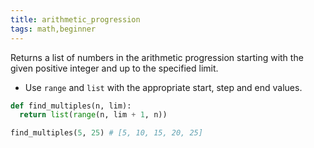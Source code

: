 ```yaml
---
title: arithmetic_progression
tags: math,beginner
---
```


Returns a list of numbers in the arithmetic progression starting with the given positive integer and up to the specified limit.

- Use `range` and `list` with the appropriate start, step and end values.

```py
def find_multiples(n, lim):
  return list(range(n, lim + 1, n))
```

```py
find_multiples(5, 25) # [5, 10, 15, 20, 25] 
```
